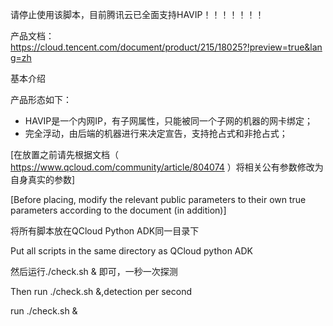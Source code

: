 请停止使用该脚本，目前腾讯云已全面支持HAVIP！！！！！！！

产品文档：https://cloud.tencent.com/document/product/215/18025?!preview=true&lang=zh

基本介绍

产品形态如下： 
 - HAVIP是一个内网IP，有子网属性，只能被同一个子网的机器的网卡绑定； 
 - 完全浮动，由后端的机器进行来决定宣告，支持抢占式和非抢占式； 




[在放置之前请先根据文档（ https://www.qcloud.com/community/article/804074 ）将相关公有参数修改为自身真实的参数]

[Before placing, modify the relevant public parameters to their own true parameters according to the document (in addition)]

将所有脚本放在QCloud Python ADK同一目录下

Put all scripts in the same directory as QCloud python ADK

然后运行./check.sh & 即可，一秒一次探测

Then run ./check.sh &,detection per second

run ./check.sh &
